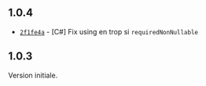 ## 1.0.4

- [`2f1fe4a`](https://github.com/klee-contrib/topmodel/commit/2f1fe4a6b7d369b45c2b159c9e9f6b323eb225ff) - [C#] Fix using en trop si `requiredNonNullable`

## 1.0.3

Version initiale.
